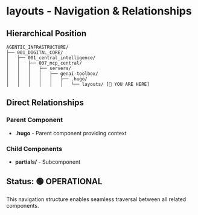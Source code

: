 # layouts - Navigation & Relationships

## Hierarchical Position

```
AGENTIC_INFRASTRUCTURE/
├── 001_DIGITAL_CORE/
│   ├── 001_central_intelligence/
│   │   ├── 007_mcp_central/
│   │   │   ├── servers/
│   │   │   │   ├── genai-toolbox/
│   │   │   │   │   ├── .hugo/
│   │   │   │   │   │   └── layouts/ [📍 YOU ARE HERE]

```

## Direct Relationships

### Parent Component
- **.hugo** - Parent component providing context

### Child Components
- **partials/** - Subcomponent

## Status: 🟢 OPERATIONAL

This navigation structure enables seamless traversal between all related components.
